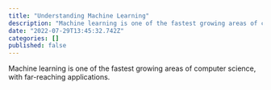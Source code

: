 ```yaml
---
title: "Understanding Machine Learning"
description: "Machine learning is one of the fastest growing areas of computer science, with far-reaching applications."
date: "2022-07-29T13:45:32.742Z"
categories: []
published: false
---
```


  

Machine learning is one of the fastest growing areas of computer science, with far-reaching applications.
